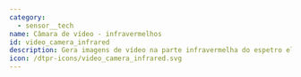 ```yaml
---
category: 
  - sensor__tech
name: Câmara de vídeo - infravermelhos
id: video_camera_infrared
description: Gera imagens de vídeo na parte infravermelha do espetro eletromagnético.
icon: /dtpr-icons/video_camera_infrared.svg
---
```


